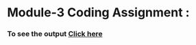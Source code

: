 # Module-3 Coding Assignment : 
 
### To see the output [Click here](https://taheermattur.github.io/HTML_CSS_and_JavaScript_for_Web_Developers/Assignments/Module%203%20Solution/)
